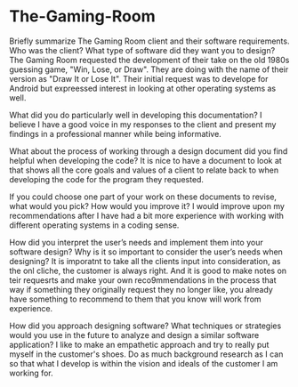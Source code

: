 # The-Gaming-Room
Briefly summarize The Gaming Room client and their software requirements. Who was the client? What type of software did they want you to design?
The Gaming Room requested the development of their take on the old 1980s guessing game, "Win, Lose, or Draw". They are doing with the name of their version as "Draw It or Lose It". Their initial request was to develope for Android but expreessed interest in looking at other operating systems as well.

What did you do particularly well in developing this documentation?
I believe I have a good voice in my responses to the client and present my findings in a professional manner while being informative.

What about the process of working through a design document did you find helpful when developing the code?
It is nice to have a document to look at that shows all the core goals and values of a client to relate back to when developing the code for the program they requested.

If you could choose one part of your work on these documents to revise, what would you pick? How would you improve it?
I would improve upon my recommendations after I have had a bit more experience with working with different operating systems in a coding sense.

How did you interpret the user’s needs and implement them into your software design? Why is it so important to consider the user’s needs when designing?
It is imporatnt to take all the clients input into consideration, as the onl cliche, the customer is always right. And it is good to make notes on teir requesrts and make your own reco9mmendations in the process that way if something they originally request they no longer like, you already have something to recommend to them that you know will work from experience. 

How did you approach designing software? What techniques or strategies would you use in the future to analyze and design a similar software application?
I like to make an empathetic approach and try to really put myself in the customer's shoes. Do as much background research as I can so that what I develop is within the vision and ideals of the customer I am working for.

